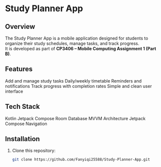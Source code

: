# Study Planner App

## Overview
The Study Planner App is a mobile application designed for students to organize their study schedules, manage tasks, and track progress.  
It is developed as part of **CP3406 – Mobile Computing Assignment 1 (Part B)**.

## Features
Add and manage study tasks
Daily/weekly timetable
Reminders and notifications
Track progress with completion rates
Simple and clean user interface

## Tech Stack
Kotlin
Jetpack Compose
Room Database
MVVM Architecture
Jetpack Compose Navigation

## Installation
1. Clone this repository:
   ```bash
   git clone https://github.com/Fanyiqi25588/Study-Planner-App.git
